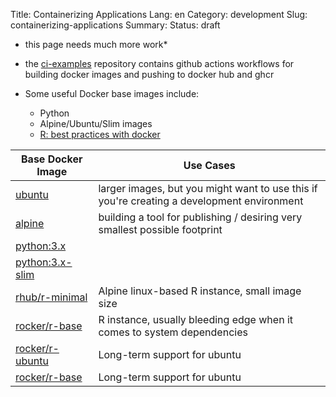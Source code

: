 Title: Containerizing Applications
Lang: en
Category: development
Slug: containerizing-applications
Summary: 
Status: draft

* this page needs much more work*

* the [ci-examples](https://github.com/Sage-Bionetworks-IT/ci-examples) repository contains github actions workflows for building docker images and pushing to docker hub and ghcr
* Some useful Docker base images include:
    * Python
    * Alpine/Ubuntu/Slim images
    * [R: best practices with docker](https://www.r-bloggers.com/2021/05/best-practices-for-r-with-docker/)

| Base Docker Image | Use Cases |
| -|-|
| [ubuntu](https://hub.docker.com/_/ubuntu) | larger images, but you might want to use this if you're creating a development environment |
| [alpine](https://hub.docker.com/_/alpine) | building a tool for publishing / desiring very smallest possible footprint |
| [python:3.x](https://hub.docker.com/_/python) | |
| [python:3.x-slim](https://hub.docker.com/_/python?tab=tags&page=1&name=slim) | |
| [rhub/r-minimal](https://github.com/r-hub/r-minimal) | Alpine linux-based R instance, small image size |
| [rocker/r-base](https://hub.docker.com/r/rocker/r-base/) | R instance, usually bleeding edge when it comes to system dependencies |
| [rocker/r-ubuntu](https://hub.docker.com/r/rocker/r-ubuntu) | Long-term support for ubuntu |
| [rocker/r-base](https://hub.docker.com/r/rstudio/r-base) | Long-term support for ubuntu |